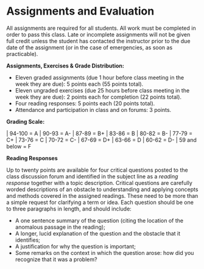 # Assignments and Evaluation

All assignments are required for all students. All work must be
completed in order to pass this class. Late or incomplete assignments
will not be given full credit unless the student has contacted the
instructor prior to the due date of the assignment (or in the case of
emergencies, as soon as practicable).

**Assignments, Exercises & Grade Distribution:**

- Eleven graded assignments (due 1 hour before class meeting in the week they are due): 5 points each (55 points total).
- Eleven ungraded exercises (due 25 hours before class meeting in the week they are due): 2 points each for completion (22 points total).
- Four reading responses: 5 points each (20 points total).
- Attendance and participation in class and on forums: 3 points. 



**Grading Scale:**

| 94-100 = A
| 90-93 = A-
| 87-89 = B+
| 83-86 = B
| 80-82 = B-
| 77-79 = C+
| 73-76 = C
| 70-72 = C-
| 67-69 = D+
| 63-66 = D
| 60-62 = D-
| 59 and below = F

**Reading Responses**

Up to twenty points are available for four critical questions
posted to the class discussion forum and identified in the subject
line as a *reading response* together with a topic description. Critical questions are carefully worded
descriptions of an obstacle to understanding and applying concepts and
methods covered in the assigned readings. These need to be more than
a simple request for clarifying a term or idea. Each question should be
one to three paragraphs in length, and should include:

- A one sentence summary of the question (citing the location of the anomalous passage in the reading);
- A longer, lucid explanation of the question and the obstacle that it identifies;
- A justification for why the question is important;
- Some remarks on the context in which the question arose: how did you recognize that it was a problem?

